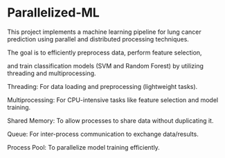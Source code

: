 # Parallelized-ML
This project implements a machine learning pipeline for lung cancer prediction using parallel and distributed processing techniques.

The goal is to efficiently preprocess data, perform feature selection, 

and train classification models (SVM and Random Forest) by utilizing threading and multiprocessing.

Threading: For data loading and preprocessing (lightweight tasks).

Multiprocessing: For CPU-intensive tasks like feature selection and model training.

Shared Memory: To allow processes to share data without duplicating it.

Queue: For inter-process communication to exchange data/results.

Process Pool: To parallelize model training efficiently.

